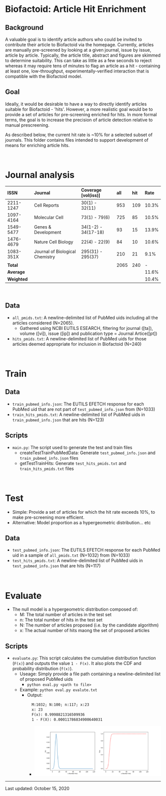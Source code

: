 # Biofactoid: Article Hit Enrichment

## Background

A valuable goal is to identify article authors who could be invited to contribute their article to Biofactoid via the homepage. Currently, articles are manually pre-screened by looking at a given journal, issue by issue, article by article. Typically, the article title, abstract and figures are skimmed to determine suitability. This can take as little as a few seconds to reject whereas it may require tens of minutes to flag an article as a hit - containing at least one, low-throughput, experimentally-verified interaction that is compatible with the Biofactoid model.

## Goal

Ideally, it would be desirable to have a way to directly identify articles suitable for Biofactoid - 'hits'. However, a more realistic goal would be to provide a set of articles for pre-screening enriched for hits. In more formal terms, the goal is to increase the precision of article detection relative to manual prescreening.

As described below, the current hit rate is ~10% for a selected subset of journals. This folder contains files intended to support development of means for enriching article hits.

<br/>

# Journal analysis

|  **ISSN** | **Journal** | **Coverage [vol(iss)]** | **all** | **hit** | **Rate** |
| :--- | :--- | :--- | :--- | :--- | :--- |
|  2211-1247 | Cell Reports | 30(1) - 32(11) | 953 | 109 | 10.3% |
|  1097-4164 | Molecular Cell | 73(1) - 79(6) | 725 | 85 | 10.5% |
|  1549-5477 | Genes & Development | 34(1-2) - 34(17-18) | 93 | 15 | 13.9% |
|  1476-4679 | Nature Cell Biology | 22(4) - 22(9) | 84 | 10 | 10.6% |
|  1083-351X | Journal of Biological Chemistry | 295(31) - 295(37) | 210 | 21 | 9.1% |
|   |  |  |  |  |  |
|  **Total** |  |  | 2065 | 240 | - |
|  **Average** |  |  |  |  | 11.6% |
|  **Weighted** |  |  |  |  | 10.4% |

<br/>

## Data

- `all_pmids.txt`: A newline-delimited list of PubMed uids including all the articles considered (N=2065).
  - Gathered using NCBI EUTILS ESEARCH, filtering for journal ([ta]), volume ([vi]), issue ([ip]) and publication type = Journal Artice([pt])
- `hits_pmids.txt`: A newline-delimited list of PubMed uids for those articles deemed appropriate for inclusion in Biofactoid (N=240)

<br/>

# Train

## Data

- `train_pubmed_info.json`: The EUTILS EFETCH response for each PubMed uid that are not part of `test_pubmed_info.json` from (N=1033)
- `train_hits_pmids.txt`:  A newline-delimited list of PubMed uids in `train_pubmed_info.json` that are hits (N=123)


## Scripts

- `main.py`: The script used to generate the test and train files
  - createTestTrainPubMedData: Generate `test_pubmed_info.json` and `train_pubmed_info.json` files
  - getTestTrainHits: Generate `test_hits_pmids.txt` and `train_hits_pmids.txt` files

<br/>

# Test

- Simple: Provide a set of articles for which the hit rate exceeds 10%, to make pre-screening more efficient.
- Alternative: Model proportion as a hypergeometric distribution... etc

## Data

- `test_pubmed_info.json`: The EUTILS EFETCH response for each PubMed uid in a sample of `all_pmids.txt` (N=1032)
from (N=1033)
- `test_hits_pmids.txt`:  A newline-delimited list of PubMed uids in `test_pubmed_info.json` that are hits (N=117)

<br/>

# Evaluate

- The null model is a hypergeometric distribution composed of:
  - M: The total number of articles in the test set
  - n: The total number of hits in the test set
  - N: The number of articles proposed (i.e. by the candidate algorithm)
  - x: The actual number of hits maong the set of proposed articles

## Scripts

- `evaluate.py`: This script calculates the cumulative distribution function (`F(x)`) and outputs the value `1 - F(x)`. It also plots the CDF and probability distribution (`f(x)`).
  - Useage: Simply provide a file path containing a newline-delimited list of proposed PubMed uids
    - `python eval.py <path to file>`
  - Example: `python eval.py evalute.txt`
    - Output:
      ```
        M:1032; N:100; n:117; x:23
        x: 23
        F(x): 0.9998821316509936
        1 - F(X): 0.00011786834900640031
      ```
      - ![sample distributions](Figure_1.png)


---

Last updated: October 15, 2020